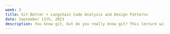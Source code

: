 ```yaml
---
week: 2
title: Git Better + Langchain Code Analysis and Design Patterns
date: September 11th, 2023
description: You know git, but do you really know git? This lecture will go through advanced practical usages and best practices of Git in everyday development. Then we’re going to apply this to our selected open-source project - langchain.
---
```

